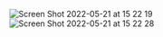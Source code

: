 ![Screen Shot 2022-05-21 at 15 22 19](https://user-images.githubusercontent.com/79700458/169655900-7ae6526c-8db2-4d51-ac69-42b1b5e48a6f.png)
![Screen Shot 2022-05-21 at 15 22 28](https://user-images.githubusercontent.com/79700458/169655904-dcd7d184-f85b-45e6-81e1-e68f6efff407.png)
